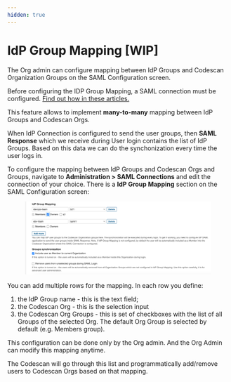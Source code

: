 ```yaml
---
hidden: true
---
```


# IdP Group Mapping \[WIP]

The Org admin can configure mapping between IdP Groups and Codescan Organization Groups on the SAML Configuration screen.

Before configuring the IDP Group Mapping, a SAML connection must be configured.  [Find out how in these articles.](./)

This feature allows to implement **many-to-many** mapping between IdP Groups and Codescan Orgs.&#x20;

When IdP Connection is configured to send the user groups, then **SAML Response** which we receive during User login contains the list of IdP Groups. Based on this data we can do the synchonization every time the user logs in.&#x20;

To configure the mapping between IdP Groups and Codescan Orgs and Groups, navigate to **Administration > SAML Connections** and edit the connection of your choice.  There is a **IdP Group Mapping** section on the SAML Configuration screen:

<figure><img src="../../../../.gitbook/assets/image (5).png" alt=""><figcaption></figcaption></figure>

You can add multiple rows for the mapping. In each row you define:

1. the IdP Group name - this is the text field;
2. the Codescan Org - this is the selection input
3. the Codescan Org Groups - this is set of checkboxes with the list of all Groups of the selected Org. The default Org Group is selected by default (e.g. Members group).

This configuration can be done only by the Org admin. And the Org Admin can modify this mapping anytime.

The Codescan will go through this list and programmatically add/remove users to Codescan Orgs based on that mapping.
